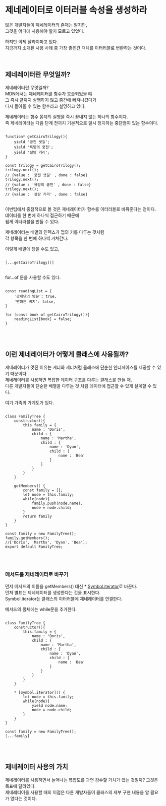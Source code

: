 # 제네레이터로 이터러블 속성을 생성하라

많은 개발자들이 제네레이터의 존재는 알지만,  
그것을 어디에 사용해야 할지 모르고 있었다.  

하지만 이제 달라지마고 있다.  
지금까지 소개된 사용 사례 중 가장 좋은건 객체를 이터러블로 변환하는 것이다.  

<br>

## 제네레이터란 무엇일까? 

제네레이터란 무엇일까?  
MDN에서는 제네레이터를 함수가 호출되었을 떄  
그 즉시 끝까지 실행하지 않고 중간에 빠져나갔다가  
다시 돌아올 수 있는 함수라고 설명하고 있다.  

제네레이터는 함수 몸체의 실행을 즉시 끝내지 않는 하나의 함수이다.  
즉 제네레이터는 다음 단계 전까지 기본적으로 일시 정지하는 중단점이 있는 함수이다.  

<pre>
<code>
function* getCairoTrilogy(){
    yield '궁전 샛길';
    yield '욕망의 궁전';
    yield '설탕 거리';
}

const trilogy = getCairoTrilogy();
trilogy.next();
// {value : '궁전 샛길' , done : false}
trilogy.next();
// {value : '욕망의 궁전' , done : false}
trilogy.next();
// {value : '설탕 거리' , done : false}
</code>
</pre>

이번팁에서 중점적으로 볼 것은 
제네레이터가 함수를 이터러블로 바꿔준다는 점이다.  
데이터를 한 번에 하나씩 접근하기 때문에  
쉽게 이터러블을 만들 수 있다.  

제네레이터는 배열의 인덱스가 맵의 키를 다루는 것처럼   
각 항목을 한 번에 하나씩 거쳐간다.  

이렇게 배열에 담을 수도 있고, 
<pre>
<code>
[...getCairoTrilogy()]
</code>
</pre>

for...of 문을 사용할 수도 있다.  
<pre>
<code>
const readingList = {
    '깡패단의 방문': true,
    '맨해튼 비치': false,
}

for (const book of getCairoTrilogy()){
    readingList[book] = false;
}
</code>
</pre>

<br>

## 이런 제네레이터가 어떻게 클래스에 사용될까?  

제네레이터가 멋진 이유는 게터와 세터처럼 클래스에 단순한 인터페이스를 제공할 수 있기 때문이다.  
제네레이터를 사용하면 복잡한 데이터 구조를 다루는 클래스를 만들 때,  
다른 개발자들이 단순한 배열을 다루는 것 처럼 데이터에 접근할 수 있게 설계할 수 있다.  

여기 가족의 가계도가 있다.  
<pre>
<code>
class FamilyTree {
    constructor(){
        this.family = {
            name : 'Doris',
            child : {
                name : 'Martha',
                child : {
                    name : 'Dyan',
                    child : {
                        name : 'Bea'
                    }
                }
            }
        }
    }

    getMembers() {
        const family = [];
        let node = this.family;
        while(node){
            family.push(node.name);
            node = node.child;
        }
        return family
    }
}

const family = new FamilyTree();
family.getMembers();
//['Doris', 'Martha', 'Dyan', 'Bea'];
export default FamilyTree;
</code>
</pre>

<br>

### 메서드를 제네레이터로 바꾸기  

먼저 메서드의 이름을 getMembers() 대신 * [Symbol.iterator]()로 바꾼다.  
먼저 별표는 제네레이터를 생성한다는 것을 표시한다.  
Symbol.iterator는 클래스의 이터러블에 제네레이터를 연결한다.  

메서드의 몸체에는 while문을 추가한다.  
<pre>
<code>
class FamilyTree {
    constructor(){
        this.family = {
            name : 'Doris',
            child : {
                name : 'Martha',
                child : {
                    name : 'Dyan',
                    child : {
                        name : 'Bea'
                    }
                }
            }
        }
    }

    * [Symbol.iterator]() {
        let node = this.family;
        while(node){
            yield node.name;
            node = node.child;
        }
    }
}

const family = new FamilyTree();
[...family]
</code>
</pre>

<br>

## 제네레이터 사용의 가치  

제네레이터를 사용하면서 늘어나는 복잡도를 과연 감수할 가치가 있는 것일까? 그것은 목표에 달려있다.   
제네레티어를 사용할 때의 이점은 다른 개발자들이 클래스의 세부 구현 내용을 알 필요가 없다는 것이다.  
